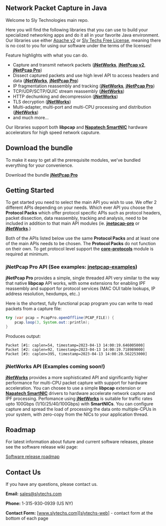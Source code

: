 ## Network Packet Capture in Java
Welcome to Sly Technologies main repo. 

Here you will find the following libraries that you can use to build your specialized networking apps and do it all in your favorite Java environment. Our libraries use either [Apache v2](https://www.apache.org/licenses/LICENSE-2.0) or [Sly Techs Free License](https://www.slytechs.com/licensing), meaning there is no cost to you for using our software under the terms of the licenses!

Feature highlights with what you can do.

- Capture and transmit network packets ([**jNetWorks**][jnetworks], [**jNetPcap v2**][jnetpcap-v2], [**jNetPcap Pro**][jnetpcap-pro])
- Dissect captured packets and use high level API to access headers and data ([**jNetWorks**][jnetworks], [**jNetPcap Pro**][jnetpcap-pro])
- IP fragmentation reassembly and tracking ([**jNetWorks**][jnetworks], [**jNetPcap Pro**][jnetpcap-pro])
- TCP/UDP/SCTP/QUIC stream reassembly ([**jNetWorks**][jnetworks])
- HTTP dechunking and decompression ([**jNetWorks**][jnetworks])
- TLS decryption ([**jNetWorks**][jnetworks])
- Multi-adapter, multi-port and multi-CPU processing and distribution ([**jNetWorks**][jnetworks])
- and much more...

Our libraries support both **libpcap** and [**Napatech SmartNIC**][jntapi] hardware accelerators for high speed network caputure.

## Download the bundle
To make it easy to get all the prerequisite modules, we've bundled everything for your convenience.

Download the bundle [**jNetPcap Pro**][jnetpcap-pro-download]

## Getting Started
To get started you need to select the main API you wish to use. We offer 2 different APIs depending on your needs. Which ever API you choose the **Protocol Packs** which offer protocol specific APIs such as protocol headers, packet dissection, data reassembly, tracking and analysis, need to be included in addition to that main API modules (ie. [**jnetpcap-pro**][jnetpcap-pro] or [**jNetWorks**][jnetworks].)

Both of the APIs listed below use the same **Protocol Packs** and at least one of the main APIs needs to be chosen. The **Protocol Packs** do not function on their own. To get protocol level support the [**core-protocols**][core-protocols] module is required at minimum.

### jNetPcap Pro API (See examples: [jnetpcap-examples][jnetpcap-examples])
**jNetPcap Pro** provides a simple, single threaded API very similar to the way that native **libpcap** API works, with some extensions for enabling IPF reassembly and support for protocol services (MAC OUI table lookups, IP address resolution, hexdumps, etc..)

Here is the shortest, fully functional pcap program you can write to read packets from a capture file:
```java
try (var pcap = PcapPro.openOffline(PCAP_FILE)) {
	pcap.loop(3, System.out::println);
}
```
Produces output:
```
Packet [#1: caplen=54, timestamp=2023-04-13 14:00:19.646005000]
Packet [#2: caplen=92, timestamp=2023-04-13 14:00:19.718989000]
Packet [#3: caplen=395, timestamp=2023-04-13 14:00:20.562253000]
```

### jNetWorks API (Examples coming soon!)
[**jNetWorks**][jnetworks] provides a more sophisticated API and significantly higher performance for multi-CPU packet capture with support for hardware acceleration. You can chosee to use a simple **libpcap** extension or [**Napatech SmartNIC**][jntapi] drivers to hardware accelerate network capture and IPF processing. Perfomance using [**jNetWorks**][jnetworks] is suitable for traffic rates upto 100Gbps (1/10/25/40/100Gbps) with **SmartNICs**. You can configure capture and spread the load of processing the data onto multiple-CPUs in your system, with zero-copy from the NICs to your application thread.

## Roadmap

For latest information about future and current software releases, please see the software release wiki page:

[Software release roadmap][roadmap]

## Contact Us
If you have any questions, please contact us.

**Email:** [sales@slytechs.com][slytechs-email]

**Phone:** 1-315-930-0939 (US NY)

**Contact Form:** [www.slytechs.com][slytechs-web] - contact form at the bottom of each page
<!--
**slytechs-repos/slytechs-repos** is a ✨ _special_ ✨ repository because its `README.md` (this file) appears on your GitHub profile.

Here are some ideas to get you started:

- 🔭 I’m currently working on ...
- 🌱 I’m currently learning ...
- 👯 I’m looking to collaborate on ...
- 🤔 I’m looking for help with ...
- 💬 Ask me about ...
- 📫 How to reach me: ...
- 😄 Pronouns: ...
- ⚡ Fun fact: ...
-->

[slytechs-web]: http://www.slytechs.com
[slytechs-email]: mailto:sales@slytechs.com
[jnetpcap-v2]: https://github.com/slytechs-repos/jnetpcap
[jnetpcap-pro]: https://github.com/slytechs-repos/jnetpcap-pro
[jnetpcap-pro-download]: https://github.com/slytechs-repos/slytechs-repos/releases
[jnetpcap-examples]: https://github.com/slytechs-repos/jnetpcap-examples
[jnetworks]: http://slytechs.com/jnetworks
[jntapi]: https://www.slytechs.com/jnapatech
[core-protocols]: https://github.com/slytechs-repos/core-protocols
[roadmap]: https://github.com/slytechs-repos/slytechs-repos/wiki/2.-Software-Release-Schedule
